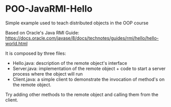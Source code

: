 # POO-JavaRMI-Hello
Simple example used to teach distributed objects in the OOP course

Based on Oracle's Java RMI Guide: https://docs.oracle.com/javase/8/docs/technotes/guides/rmi/hello/hello-world.html

It is composed by three files:

- Hello.java: description of the remote object's interface
- Server.java: implementation of the remote object + code to start a server process where the object will run
- Client.java: a simple client to demonstrate the invocation of method's on the remote object.

Try adding other methods to the remote object and calling them from the client.
